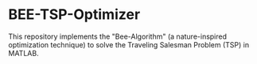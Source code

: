 # BEE-TSP-Optimizer
This repository implements the "Bee-Algorithm" (a nature-inspired optimization technique) to solve the Traveling Salesman Problem (TSP) in MATLAB.
